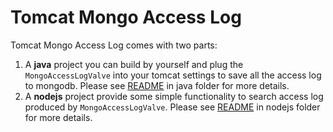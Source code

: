 Tomcat Mongo Access Log
=======================

Tomcat Mongo Access Log comes with two parts:

1. A **java** project you can build by yourself and plug the ``MongoAccessLogValve`` into your tomcat settings to save all the access log to mongodb. Please see [README](java/README.md) in java folder for more details.
2. A **nodejs** project provide some simple functionality to search access log produced by ``MongoAccessLogValve``. Please see [README](nodejs/README.md) in nodejs folder for more details.


